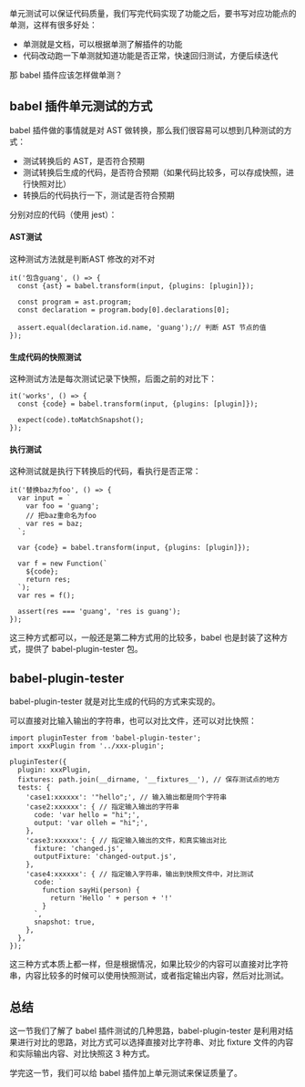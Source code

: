单元测试可以保证代码质量，我们写完代码实现了功能之后，要书写对应功能点的单测，这样有很多好处：

*   单测就是文档，可以根据单测了解插件的功能
*   代码改动跑一下单测就知道功能是否正常，快速回归测试，方便后续迭代

那 babel 插件应该怎样做单测？

babel 插件单元测试的方式
---------------

babel 插件做的事情就是对 AST 做转换，那么我们很容易可以想到几种测试的方式：

*   测试转换后的 AST，是否符合预期
*   测试转换后生成的代码，是否符合预期（如果代码比较多，可以存成快照，进行快照对比）
*   转换后的代码执行一下，测试是否符合预期

分别对应的代码（使用 jest）：

#### AST测试

这种测试方法就是判断AST 修改的对不对

    it('包含guang', () => {
      const {ast} = babel.transform(input, {plugins: [plugin]});
      
      const program = ast.program;
      const declaration = program.body[0].declarations[0];
      
      assert.equal(declaration.id.name, 'guang');// 判断 AST 节点的值
    });
    

#### 生成代码的快照测试

这种测试方法是每次测试记录下快照，后面之前的对比下：

    it('works', () => {
      const {code} = babel.transform(input, {plugins: [plugin]});
      
      expect(code).toMatchSnapshot();
    });
    

#### 执行测试

这种测试就是执行下转换后的代码，看执行是否正常：

    it('替换baz为foo', () => {
      var input = `
        var foo = 'guang';
        // 把baz重命名为foo
        var res = baz;
      `;
      
      var {code} = babel.transform(input, {plugins: [plugin]});
      
      var f = new Function(`
        ${code};
        return res;
      `);
      var res = f();
      
      assert(res === 'guang', 'res is guang');
    });
    
    

这三种方式都可以，一般还是第二种方式用的比较多，babel 也是封装了这种方式，提供了 babel-plugin-tester 包。

babel-plugin-tester
-------------------

babel-plugin-tester 就是对比生成的代码的方式来实现的。

可以直接对比输入输出的字符串，也可以对比文件，还可以对比快照：

    import pluginTester from 'babel-plugin-tester';
    import xxxPlugin from '../xxx-plugin';
    
    pluginTester({
      plugin: xxxPlugin,
      fixtures: path.join(__dirname, '__fixtures__'), // 保存测试点的地方
      tests: {
        'case1:xxxxxx': '"hello";', // 输入输出都是同个字符串
        'case2:xxxxxx': { // 指定输入输出的字符串
          code: 'var hello = "hi";',
          output: 'var olleh = "hi";',
        },
        'case3:xxxxxx': { // 指定输入输出的文件，和真实输出对比
          fixture: 'changed.js',
          outputFixture: 'changed-output.js',
        },
        'case4:xxxxxx': { // 指定输入字符串，输出到快照文件中，对比测试
          code: `
            function sayHi(person) {
              return 'Hello ' + person + '!'
            }
          `,
          snapshot: true,
        },
      },
    });
    

这三种方式本质上都一样，但是根据情况，如果比较少的内容可以直接对比字符串，内容比较多的时候可以使用快照测试，或者指定输出内容，然后对比测试。

总结
--

这一节我们了解了 babel 插件测试的几种思路，babel-plugin-tester 是利用对结果进行对比的思路，对比方式可以选择直接对比字符串、对比 fixture 文件的内容和实际输出内容、对比快照这 3 种方式。

学完这一节，我们可以给 babel 插件加上单元测试来保证质量了。